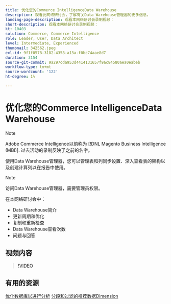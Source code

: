 ```yaml
---
title: 优化您的Commerce IntelligenceData Warehouse
description: 观看此网络研讨会，了解有关Data Warehouse管理器的更多信息。
landing-page-description: 观看本网络研讨会录制视频：
short-description: 观看本网络研讨会录制视频：
kt: 10403
solution: Commerce, Commerce Intelligence
role: Leader, User, Data Architect
level: Intermediate, Experienced
thumbnail: 342562.jpeg
exl-id: 9f1f0578-3182-4358-a13a-f0bc74aae8d7
duration: 3154
source-git-commit: 9a297cda953d4414131657f9ac84580aea0eabeb
workflow-type: tm+mt
source-wordcount: '122'
ht-degree: 1%

---
```


# 优化您的Commerce IntelligenceData Warehouse

>[!NOTE]
>
>Adobe Commerce Intelligence以前称为 [!DNL Magento Business Intelligence (MBI)]. 过去活动的录制反映了之前的名字。

使用Data Warehouse管理器，您可以管理表和列同步设置、深入查看表的架构以及创建计算列以在报告中使用。

>[!NOTE]
>
>访问Data Warehouse管理器，需要管理员权限。

在本网络研讨会中：

- Data Warehouse简介
- 更新周期和优化
- 复制和重新检查
- Data Warehouse查看次数
- 问题与回答

## 视频内容

>[!VIDEO](https://video.tv.adobe.com/v/342562?quality=12&learn=on)

## 有用的资源

[优化数据库以进行分析](https://experienceleague.adobe.com/docs/commerce-business-intelligence/mbi/best-practices/data/opt-db-analysis.html)
[分段和过滤的推荐数据Dimension](https://experienceleague.adobe.com/docs/commerce-business-intelligence/mbi/best-practices/data/segment-filter.html)
